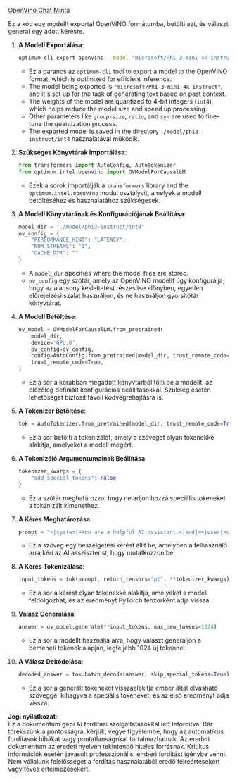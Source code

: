 [OpenVino Chat Minta](../../../../../../code/06.E2E/E2E_OpenVino_Chat_Phi3-instruct.ipynb)

Ez a kód egy modellt exportál OpenVINO formátumba, betölti azt, és választ generál egy adott kérésre.

1. **A Modell Exportálása**:
   ```bash
   optimum-cli export openvino --model "microsoft/Phi-3-mini-4k-instruct" --task text-generation-with-past --weight-format int4 --group-size 128 --ratio 0.6 --sym --trust-remote-code ./model/phi3-instruct/int4
   ```
   - Ez a parancs az `optimum-cli` tool to export a model to the OpenVINO format, which is optimized for efficient inference.
   - The model being exported is `"microsoft/Phi-3-mini-4k-instruct"`, and it's set up for the task of generating text based on past context.
   - The weights of the model are quantized to 4-bit integers (`int4`), which helps reduce the model size and speed up processing.
   - Other parameters like `group-size`, `ratio`, and `sym` are used to fine-tune the quantization process.
   - The exported model is saved in the directory `./model/phi3-instruct/int4` használatával működik.

2. **Szükséges Könyvtárak Importálása**:
   ```python
   from transformers import AutoConfig, AutoTokenizer
   from optimum.intel.openvino import OVModelForCausalLM
   ```
   - Ezek a sorok importálják a `transformers` library and the `optimum.intel.openvino` modul osztályait, amelyek a modell betöltéséhez és használatához szükségesek.

3. **A Modell Könyvtárának és Konfigurációjának Beállítása**:
   ```python
   model_dir = './model/phi3-instruct/int4'
   ov_config = {
       "PERFORMANCE_HINT": "LATENCY",
       "NUM_STREAMS": "1",
       "CACHE_DIR": ""
   }
   ```
   - A `model_dir` specifies where the model files are stored.
   - `ov_config` egy szótár, amely az OpenVINO modellt úgy konfigurálja, hogy az alacsony késleltetést részesítse előnyben, egyetlen előrejelzési szálat használjon, és ne használjon gyorsítótár könyvtárat.

4. **A Modell Betöltése**:
   ```python
   ov_model = OVModelForCausalLM.from_pretrained(
       model_dir,
       device='GPU.0',
       ov_config=ov_config,
       config=AutoConfig.from_pretrained(model_dir, trust_remote_code=True),
       trust_remote_code=True,
   )
   ```
   - Ez a sor a korábban megadott könyvtárból tölti be a modellt, az előzőleg definiált konfigurációs beállításokkal. Szükség esetén lehetőséget biztosít távoli kódvégrehajtásra is.

5. **A Tokenizer Betöltése**:
   ```python
   tok = AutoTokenizer.from_pretrained(model_dir, trust_remote_code=True)
   ```
   - Ez a sor betölti a tokenizálót, amely a szöveget olyan tokenekké alakítja, amelyeket a modell megért.

6. **A Tokenizáló Argumentumainak Beállítása**:
   ```python
   tokenizer_kwargs = {
       "add_special_tokens": False
   }
   ```
   - Ez a szótár meghatározza, hogy ne adjon hozzá speciális tokeneket a tokenizált kimenethez.

7. **A Kérés Meghatározása**:
   ```python
   prompt = "<|system|>You are a helpful AI assistant.<|end|><|user|>can you introduce yourself?<|end|><|assistant|>"
   ```
   - Ez a szöveg egy beszélgetési kérést állít be, amelyben a felhasználó arra kéri az AI asszisztenst, hogy mutatkozzon be.

8. **A Kérés Tokenizálása**:
   ```python
   input_tokens = tok(prompt, return_tensors="pt", **tokenizer_kwargs)
   ```
   - Ez a sor a kérést olyan tokenekké alakítja, amelyeket a modell feldolgozhat, és az eredményt PyTorch tenzorként adja vissza.

9. **Válasz Generálása**:
   ```python
   answer = ov_model.generate(**input_tokens, max_new_tokens=1024)
   ```
   - Ez a sor a modellt használja arra, hogy választ generáljon a bemeneti tokenek alapján, legfeljebb 1024 új tokennel.

10. **A Válasz Dekódolása**:
    ```python
    decoded_answer = tok.batch_decode(answer, skip_special_tokens=True)[0]
    ```
    - Ez a sor a generált tokeneket visszaalakítja ember által olvasható szöveggé, kihagyva a speciális tokeneket, és az első eredményt adja vissza.

**Jogi nyilatkozat**:  
Ez a dokumentum gépi AI fordítási szolgáltatásokkal lett lefordítva. Bár törekszünk a pontosságra, kérjük, vegye figyelembe, hogy az automatikus fordítások hibákat vagy pontatlanságokat tartalmazhatnak. Az eredeti dokumentum az eredeti nyelvén tekintendő hiteles forrásnak. Kritikus információk esetén javasolt professzionális, emberi fordítást igénybe venni. Nem vállalunk felelősséget a fordítás használatából eredő félreértésekért vagy téves értelmezésekért.